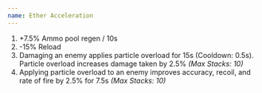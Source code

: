 ```yaml
---
name: Ether Acceleration
---
```


1. +7.5% Ammo pool regen / 10s
2. -15% Reload
3. Damaging an enemy applies particle overload for 15s (Cooldown: 0.5s). Particle overload increases damage taken by 2.5% *(Max Stacks: 10)*
4. Applying particle overload to an enemy improves accuracy, recoil, and rate of fire by 2.5% for 7.5s *(Max Stacks: 10)*
